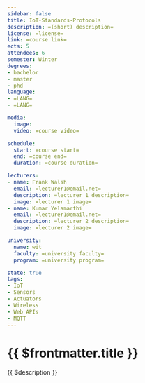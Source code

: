 ```yaml
---
sidebar: false
title: IoT-Standards-Protocols
description: =(short) description=
license: =license=
link: =course link=
ects: 5
attendees: 6
semester: Winter
degrees:
- bachelor
- master
- phd
language: 
- =LANG=
- =LANG=

media:
  image:
  video: =course video=

schedule:
  start: =course start=
  end: =course end=
  duration: =course duration=

lecturers:
- name: Frank Walsh
  email: =lecturer1@email.net=
  description: =lecturer 1 description=
  image: =lecturer 1 image=
- name: Kumar Yelamarthi
  email: =lecturer1@email.net=
  description: =lecturer 2 description=
  image: =lecturer 2 image=

university:
  name: wit
  faculty: =university faculty=
  program: =university program=

state: true
tags:
- IoT
- Sensors
- Actuators
- Wireless
- Web APIs
- MQTT
---
```


# {{ $frontmatter.title }}

{{ $description }}

